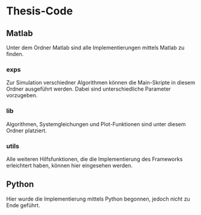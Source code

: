 # Thesis-Code
## Matlab
Unter dem Ordner Matlab sind alle Implementierungen mittels Matlab zu finden.

### exps
Zur Simulation verschiedner Algorithmen können die Main-Skripte in diesem Ordner ausgeführt werden. Dabei sind unterschiedliche Parameter vorzugeben.

### lib
Algorithmen, Systemgleichungen und Plot-Funktionen sind unter diesem Ordner platziert.

### utils
Alle weiteren Hilfsfunktionen, die die Implementierung des Frameworks erleichtert haben, können hier eingesehen werden.

## Python
Hier wurde die Implementierung mittels Python begonnen, jedoch nicht zu Ende geführt.
